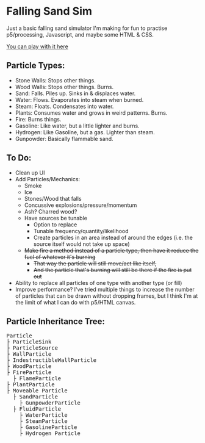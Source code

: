 # Falling Sand Sim

Just a basic falling sand simulator I'm making for fun to practise p5/processing, Javascript, and maybe some HTML & CSS.

[You can play with it here](https://obviousnonsense.github.io/FallingSand/)

## Particle Types:
- Stone Walls: Stops other things.
- Wood Walls: Stops other things. Burns.
- Sand: Falls. Piles up. Sinks in & displaces water.
- Water: Flows. Evaporates into steam when burned.
- Steam: Floats. Condensates into water.
- Plants: Consumes water and grows in weird patterns. Burns.
- Fire: Burns things.
- Gasoline: Like water, but a little lighter and burns.
- Hydrogen: Like Gasoline, but a gas. Lighter than steam.
- Gunpowder: Basically flammable sand.

## To Do:
- Clean up UI
- Add Particles/Mechanics:
    - Smoke
    - Ice
    - Stones/Wood that falls
    - Concussive explosions/pressure/momentum
    - Ash? Charred wood?
    - Have sources be tunable
      - Option to replace
      - Tunable frequency/quantity/likelihood
      - Create particles in an area instead of around the edges (i.e. the source itself would not take up space)
    - <s>Make fire a method instead of a particle type, then have it reduce the fuel of whatever it's burning
      - That way the particle will still move/act like itself,
      - And the particle that's burning will still be there if the fire is put out</s>
- Ability to replace all particles of one type with another type (or fill)
- Improve performance? I've tried multiple things to increase the number of particles that can be drawn without dropping frames, but I think I'm at the limit of what I can do with p5/HTML canvas.

## Particle Inheritance Tree:

<pre>
Particle
├ ParticleSink
├ ParticleSource
├ WallParticle
├ IndestructibleWallParticle
├ WoodParticle
├ FireParticle
  ├ FlameParticle
├ PlantParticle
├ Moveable Particle
  ├ SandParticle
    ├ GunpowderParticle
  ├ FluidParticle
    ├ WaterParticle
    ├ SteamParticle
    ├ GasolineParticle
    ├ Hydrogen Particle
</pre>

